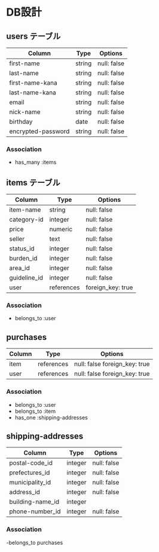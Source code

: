 # DB設計

## users テーブル

| Column          | Type   | Options     |
| --------------- | ------ | ----------- |
| first-name      | string | null: false |
| last-name       | string | null: false |
| first-name-kana | string | null: false |
| last-name-kana  | string | null: false |
| email           | string | null: false |
| nick-name       | string | null: false |
| birthday        | date   | null: false |
| encrypted-password | string | null: false |

### Association

- has_many :items

## items テーブル

| Column       | Type    | Options     |
| --------     | ------  | ----------- |
| item-name    | string  | null: false |
| category-id  | integer | null: false |
| price        | numeric | null: false |
| seller       | text    | null: false |
| status_id    | integer | null: false |
| burden_id    | integer | null: false |
| area_id      | integer | null: false |
| guideline_id | integer | null: false |
| user         | references | foreign_key: true |

### Association

- belongs_to :user

## purchases

| Column       | Type       | Options     |
| ------------ | ------     | ----------- |
| item         | references | null: false foreign_key: true|
| user         | references | null: false foreign_key: true|

### Association

- belongs_to :user
- belongs_to :item
- has_one :shipping-addresses

## shipping-addresses

| Column          | Type    | Options     |
| --------------- | ------- | ----------- |
| postal-code_id  | integer | null: false |
| prefectures_id  | integer | null: false |
| municipality_id | integer | null: false |
| address_id      | integer | null: false |
| building-name_id | integer |             |
| phone-number_id  | integer | null: false |

### Association

-belongs_to purchases